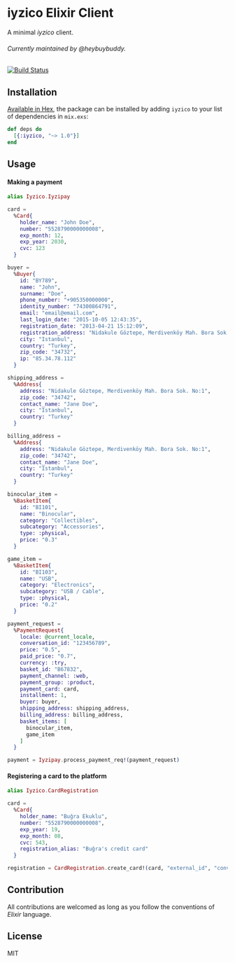 # iyzico Elixir Client

A minimal *iyzico* client.

###### Currently maintained by @heybuybuddy.


[![Build Status](https://travis-ci.org/Chatatata/iyzico.svg?branch=master)](https://travis-ci.org/Chatatata/iyzico)

## Installation

[Available in Hex](https://hex.pm/docs/publish), the package can be installed
by adding `iyzico` to your list of dependencies in `mix.exs`:

```elixir
def deps do
  [{:iyzico, "~> 1.0"}]
end
```

## Usage

#### Making a payment
```elixir
alias Iyzico.Iyzipay

card =
  %Card{
    holder_name: "John Doe",
    number: "5528790000000008",
    exp_month: 12,
    exp_year: 2030,
    cvc: 123
  }

buyer =
  %Buyer{
    id: "BY789",
    name: "John",
    surname: "Doe",
    phone_number: "+905350000000",
    identity_number: "74300864791",
    email: "email@email.com",
    last_login_date: "2015-10-05 12:43:35",
    registration_date: "2013-04-21 15:12:09",
    registration_address: "Nidakule Göztepe, Merdivenköy Mah. Bora Sok. No:1",
    city: "Istanbul",
    country: "Turkey",
    zip_code: "34732",
    ip: "85.34.78.112"
  }

shipping_address =
  %Address{
    address: "Nidakule Göztepe, Merdivenköy Mah. Bora Sok. No:1",
    zip_code: "34742",
    contact_name: "Jane Doe",
    city: "Istanbul",
    country: "Turkey"
  }

billing_address =
  %Address{
    address: "Nidakule Göztepe, Merdivenköy Mah. Bora Sok. No:1",
    zip_code: "34742",
    contact_name: "Jane Doe",
    city: "Istanbul",
    country: "Turkey"
  }

binocular_item =
  %BasketItem{
    id: "BI101",
    name: "Binocular",
    category: "Collectibles",
    subcategory: "Accessories",
    type: :physical,
    price: "0.3"
  }

game_item =
  %BasketItem{
    id: "BI103",
    name: "USB",
    category: "Electronics",
    subcategory: "USB / Cable",
    type: :physical,
    price: "0.2"
  }

payment_request =
  %PaymentRequest{
    locale: @current_locale,
    conversation_id: "123456789",
    price: "0.5",
    paid_price: "0.7",
    currency: :try,
    basket_id: "B67832",
    payment_channel: :web,
    payment_group: :product,
    payment_card: card,
    installment: 1,
    buyer: buyer,
    shipping_address: shipping_address,
    billing_address: billing_address,
    basket_items: [
      binocular_item,
      game_item
    ]
  }

payment = Iyzipay.process_payment_req!(payment_request)
```

#### Registering a card to the platform
```elixir
alias Iyzico.CardRegistration

card =
  %Card{
    holder_name: "Buğra Ekuklu",
    number: "5528790000000008",
    exp_year: 19,
    exp_month: 08,
    cvc: 543,
    registration_alias: "Buğra's credit card"
  }

registration = CardRegistration.create_card!(card, "external_id", "conversation_id", "test@mail.com")
```

## Contribution

All contributions are welcomed as long as you follow the conventions of *Elixir* language.

## License

MIT
